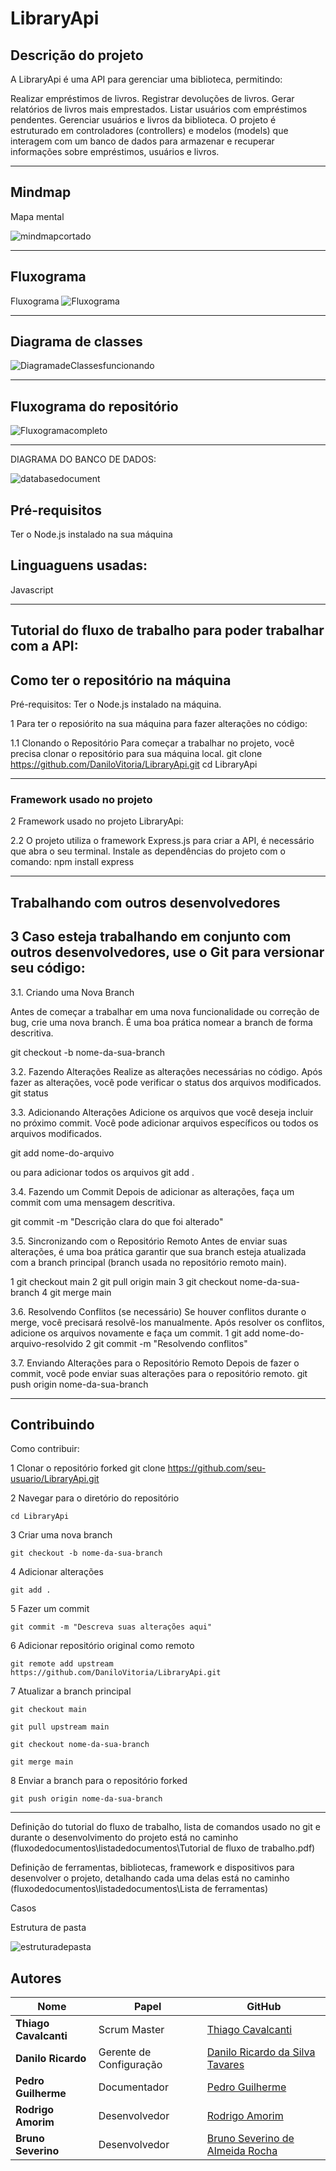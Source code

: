 # LibraryApi

## Descrição do projeto
A LibraryApi é uma API para gerenciar uma biblioteca, permitindo:

Realizar empréstimos de livros.
Registrar devoluções de livros.
Gerar relatórios de livros mais emprestados.
Listar usuários com empréstimos pendentes.
Gerenciar usuários e livros da biblioteca.
O projeto é estruturado em controladores (controllers) e modelos (models) que interagem com um banco de dados para armazenar e recuperar informações sobre empréstimos, usuários e livros.

---




## Mindmap
Mapa mental

 
![mindmapcortado](https://github.com/user-attachments/assets/f06e7d5c-2b21-4a5b-90e2-faafcd024054)


---

## Fluxograma
Fluxograma
![Fluxograma](https://github.com/user-attachments/assets/4570d764-dd5d-40ee-87c4-e16e2a924a87)


---


## Diagrama de classes

![DiagramadeClassesfuncionando](https://github.com/user-attachments/assets/4e21406c-a599-485d-80c3-dfa803458521)


---


## Fluxograma do repositório

![Fluxogramacompleto](https://github.com/user-attachments/assets/67cecf2c-2722-46b2-ad55-30634479865f)



---




DIAGRAMA DO BANCO DE DADOS:

![databasedocument](https://github.com/user-attachments/assets/534db501-ebeb-4ae8-98e1-651d8a42e032)



## Pré-requisitos
  Ter o Node.js instalado na sua máquina

  Linguaguens usadas:
  -
  Javascript

---
 
Tutorial do fluxo de trabalho para poder trabalhar com a API:
---

## Como ter o repositório na máquina

Pré-requisitos:
Ter o Node.js instalado na máquina.

1 Para ter o reposiórito na sua máquina para fazer alterações no código:

1.1 Clonando o Repositório
Para começar a trabalhar no projeto, você precisa clonar o repositório para sua
máquina local.
git clone https://github.com/DaniloVitoria/LibraryApi.git
cd LibraryApi

---


### Framework usado no projeto 
2 Framework usado no projeto LibraryApi:

2.2 O projeto utiliza o framework Express.js para criar a API, é necessário que abra o seu terminal.
Instale as dependências do projeto com o comando: npm install express

---


## Trabalhando com outros desenvolvedores

3 Caso esteja trabalhando em conjunto com outros desenvolvedores, use o Git para versionar seu código:
---

3.1. Criando uma Nova Branch

Antes de começar a trabalhar em uma nova funcionalidade ou correção de bug, crie
uma nova branch. É uma boa prática nomear a branch de forma descritiva.


git checkout -b nome-da-sua-branch


3.2. Fazendo Alterações
Realize as alterações necessárias no código. Após fazer as alterações, você pode
verificar o status dos arquivos modificados.
git status


3.3. Adicionando Alterações
Adicione os arquivos que você deseja incluir no próximo commit. Você pode adicionar
arquivos específicos ou todos os arquivos modificados.


git add nome-do-arquivo

ou para adicionar todos os arquivos
git add .


3.4. Fazendo um Commit
Depois de adicionar as alterações, faça um commit com uma mensagem descritiva.

git commit -m "Descrição clara do que foi alterado"


3.5. Sincronizando com o Repositório Remoto
Antes de enviar suas alterações, é uma boa prática garantir que sua branch esteja
atualizada com a branch principal (branch usada no repositório remoto main).

1 git checkout main
2 git pull origin main
3 git checkout nome-da-sua-branch
4 git merge main


3.6. Resolvendo Conflitos (se necessário)
Se houver conflitos durante o merge, você precisará resolvê-los manualmente. Após
resolver os conflitos, adicione os arquivos novamente e faça um commit.
1 git add nome-do-arquivo-resolvido
2 git commit -m "Resolvendo conflitos"


3.7. Enviando Alterações para o Repositório Remoto
Depois de fazer o commit, você pode enviar suas alterações para o repositório remoto.
git push origin nome-da-sua-branch

---





## Contribuindo
Como contribuir: 

1 Clonar o repositório forked
git clone https://github.com/seu-usuario/LibraryApi.git

2 Navegar para o diretório do repositório
```
cd LibraryApi
```

3 Criar uma nova branch
```
git checkout -b nome-da-sua-branch
```
4 Adicionar alterações

```
git add .
```

5 Fazer um commit

```
git commit -m "Descreva suas alterações aqui"
```

6 Adicionar repositório original como remoto
```
git remote add upstream https://github.com/DaniloVitoria/LibraryApi.git
```

7 Atualizar a branch principal
```
git checkout main
```

```
git pull upstream main
```

```
git checkout nome-da-sua-branch

```

```
git merge main
```


8 Enviar a branch para o repositório forked

```
git push origin nome-da-sua-branch
```


---



















Definição do tutorial do fluxo de trabalho, lista de comandos usado no git e durante o desenvolvimento do projeto está no caminho (fluxodedocumentos\listadedocumentos\Tutorial de fluxo de trabalho.pdf)

Definição de ferramentas, bibliotecas, framework e dispositivos para desenvolver o projeto, detalhando cada uma delas está no caminho (fluxodedocumentos\listadedocumentos\Lista de ferramentas)



Casos






Estrutura de pasta

![estruturadepasta](https://github.com/user-attachments/assets/88efdd58-c546-4c5c-a200-c525fcaef980)




## Autores
| Nome                | Papel                     | GitHub                                      |
|---------------------|---------------------------|---------------------------------------------|
| **Thiago Cavalcanti**     | Scrum Master             | [Thiago Cavalcanti](https://github.com/ThiagoCsilvaa) |
| **Danilo Ricardo** | Gerente de Configuração             | [Danilo Ricardo da Silva Tavares](https://github.com/DaniloVitoria) |
| **Pedro Guilherme**   | Documentador | [Pedro Guilherme](https://github.com/Pedriito12) |
| **Rodrigo Amorim**|    Desenvolvedor | [Rodrigo Amorim ](https://github.com/AmorimRodrigoo)      |
| **Bruno Severino**  | Desenvolvedor             | [Bruno Severino de Almeida Rocha](https://github.com/MysticXiz) |


